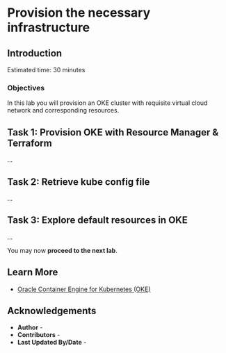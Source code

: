 # Provision the necessary infrastructure

## Introduction



Estimated time: 30 minutes

### Objectives

In this lab you will provision an OKE cluster with requisite virtual cloud network and corresponding resources.



## Task 1: Provision OKE with Resource Manager & Terraform

...

## Task 2: Retrieve kube config file

...

## Task 3: Explore default resources in OKE

...



You may now **proceed to the next lab**.

## Learn More

* [Oracle Container Engine for Kubernetes (OKE)](https://www.oracle.com/cloud/cloud-native/container-engine-kubernetes/)


## Acknowledgements

* **Author** - 
* **Contributors** -
* **Last Updated By/Date** -